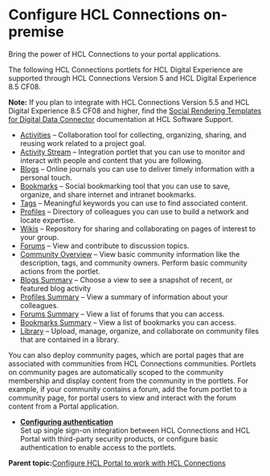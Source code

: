 # Configure HCL Connections on-premise

Bring the power of HCL Connections to your portal applications.

The following HCL Connections portlets for HCL Digital Experience are supported through HCL Connections Version 5 and HCL Digital Experience 8.5 CF08.

**Note:** If you plan to integrate with HCL Connections Version 5.5 and HCL Digital Experience 8.5 CF08 and higher, find the [Social Rendering Templates for Digital Data Connector](https://support.hcltechsw.com/csm) documentation at HCL Software Support.

-   [Activities](connections_portlets_activities.md) – Collaboration tool for collecting, organizing, sharing, and reusing work related to a project goal.
-   [Activity Stream](connections_portlets_activity_stream.md) – Integration portlet that you can use to monitor and interact with people and content that you are following.
-   [Blogs](connections_portlets_blogs_detail.md) – Online journals you can use to deliver timely information with a personal touch.
-   [Bookmarks](connections_portlet_bookmarks.md) – Social bookmarking tool that you can use to save, organize, and share internet and intranet bookmarks.
-   [Tags](connections_portlets_tags.md) – Meaningful keywords you can use to find associated content.
-   [Profiles](connections_portlets_profiles.md) – Directory of colleagues you can use to build a network and locate expertise.
-   [Wikis](connections_portlets_wikis.md) – Repository for sharing and collaborating on pages of interest to your group.
-   [Forums](connections_portlets_forum.md) – View and contribute to discussion topics.
-   [Community Overview](connections_portlets_community_overview.md) – View basic community information like the description, tags, and community owners. Perform basic community actions from the portlet.
-   [Blogs Summary](connections_portlets_blogs_sum.md) – Choose a view to see a snapshot of recent, or featured blog activity
-   [Profiles Summary](connections_portlets_profiles_sum.md) – View a summary of information about your colleagues.
-   [Forums Summary](connections_portlets_forums_sum.md) – View a list of forums that you can access.
-   [Bookmarks Summary](connections_portlets_bookmarks_sum.md) – View a list of bookmarks you can access.
-   [Library](connections_portlet_library.md) – Upload, manage, organize, and collaborate on community files that are contained in a library.

You can also deploy community pages, which are portal pages that are associated with communities from HCL Connections communities. Portlets on community pages are automatically scoped to the community membership and display content from the community in the portlets. For example, if your community contains a forum, add the forum portlet to a community page, for portal users to view and interact with the forum content from a Portal application.

-   **[Configuring authentication](../connect/c_connections_portlets_SSO_config.md)**  
Set up single sign-on integration between HCL Connections and HCL Portal with third-party security products, or configure basic authentication to enable access to the portlets.

**Parent topic:**[Configure HCL Portal to work with HCL Connections](../connect/c_connections_overview.md)

